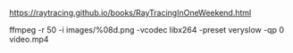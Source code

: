 https://raytracing.github.io/books/RayTracingInOneWeekend.html

ffmpeg -r 50 -i images/%08d.png -vcodec libx264 -preset veryslow -qp 0 video.mp4
